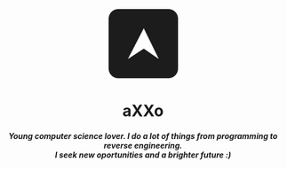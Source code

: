 <div align="center">
    <img src="repo/icon.png" width="125" alt="Logo"/></br>
    <h1>aXXo</h1>
    <h5 align="center">
        Young computer science lover. I do a lot of things from programming to reverse engineering. <br />
	I seek new oportunities and a brighter future :)
    </h5>
</div>
